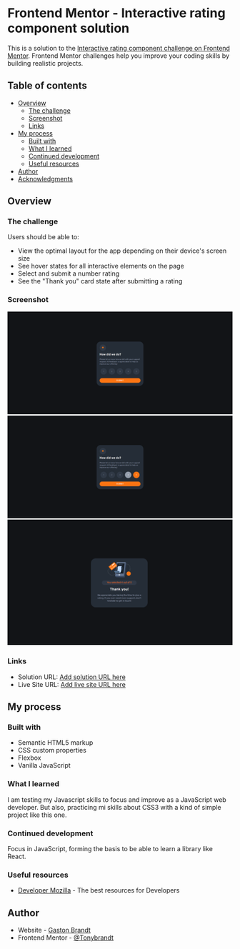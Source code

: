 # Frontend Mentor - Interactive rating component solution

This is a solution to the [Interactive rating component challenge on Frontend Mentor](https://www.frontendmentor.io/challenges/interactive-rating-component-koxpeBUmI). Frontend Mentor challenges help you improve your coding skills by building realistic projects. 

## Table of contents

- [Overview](#overview)
  - [The challenge](#the-challenge)
  - [Screenshot](#screenshot)
  - [Links](#links)
- [My process](#my-process)
  - [Built with](#built-with)
  - [What I learned](#what-i-learned)
  - [Continued development](#continued-development)
  - [Useful resources](#useful-resources)
- [Author](#author)
- [Acknowledgments](#acknowledgments)

## Overview

### The challenge

Users should be able to:

- View the optimal layout for the app depending on their device's screen size
- See hover states for all interactive elements on the page
- Select and submit a number rating
- See the "Thank you" card state after submitting a rating

### Screenshot

![](./images/screenshot1.png)
![](./images/screenshot2.png)
![](./images/screenshot3.png)



### Links

- Solution URL: [Add solution URL here](https://your-solution-url.com)
- Live Site URL: [Add live site URL here](https://your-live-site-url.com)

## My process

### Built with

- Semantic HTML5 markup
- CSS custom properties
- Flexbox
- Vanilla JavaScript

### What I learned

I am testing my Javascript skills to focus and improve as a JavaScript web developer. But also, practicing mi skills about CSS3 with a kind of simple project like this one.

### Continued development

Focus in JavaScript, forming the basis to be able to learn a library like React.

### Useful resources

- [Developer Mozilla](https://developer.mozilla.org) - The best resources for Developers

## Author

- Website - [Gaston Brandt](https://github.com/Tonybrandt)
- Frontend Mentor - [@Tonybrandt](https://www.frontendmentor.io/profile/Tonybrandt)
